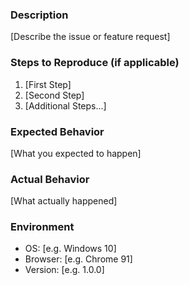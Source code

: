 ### Description
[Describe the issue or feature request]

### Steps to Reproduce (if applicable)
1. [First Step]
2. [Second Step]
3. [Additional Steps...]

### Expected Behavior
[What you expected to happen]

### Actual Behavior
[What actually happened]

### Environment
- OS: [e.g. Windows 10]
- Browser: [e.g. Chrome 91]
- Version: [e.g. 1.0.0]
